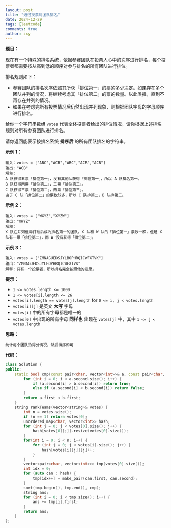 ```yaml
---
layout: post
title: "通过投票对团队排名"
date: 2024-12-29
tags: [leetcode]
comments: true
author: zxy
---
```


**题目：**

现在有一个特殊的排名系统，依据参赛团队在投票人心中的次序进行排名，每个投票者都需要按从高到低的顺序对参与排名的所有团队进行排位。

排名规则如下：

- 参赛团队的排名次序依照其所获「排位第一」的票的多少决定。如果存在多个团队并列的情况，将继续考虑其「排位第二」的票的数量。以此类推，直到不再存在并列的情况。
- 如果在考虑完所有投票情况后仍然出现并列现象，则根据团队字母的字母顺序进行排名。

给你一个字符串数组 `votes` 代表全体投票者给出的排位情况，请你根据上述排名规则对所有参赛团队进行排名。

请你返回能表示按排名系统 **排序后** 的所有团队排名的字符串。

**示例 1：**

```
输入：votes = ["ABC","ACB","ABC","ACB","ACB"]
输出："ACB"
解释：
A 队获得五票「排位第一」，没有其他队获得「排位第一」，所以 A 队排名第一。
B 队获得两票「排位第二」，三票「排位第三」。
C 队获得三票「排位第二」，两票「排位第三」。
由于 C 队「排位第二」的票数较多，所以 C 队排第二，B 队排第三。
```

**示例 2：**

```
输入：votes = ["WXYZ","XYZW"]
输出："XWYZ"
解释：
X 队在并列僵局打破后成为排名第一的团队。X 队和 W 队的「排位第一」票数一样，但是 X 队有一票「排位第二」，而 W 没有获得「排位第二」。 
```

**示例 3：**

```
输入：votes = ["ZMNAGUEDSJYLBOPHRQICWFXTVK"]
输出："ZMNAGUEDSJYLBOPHRQICWFXTVK"
解释：只有一个投票者，所以排名完全按照他的意愿。
```

**提示：**

- `1 <= votes.length <= 1000`
- `1 <= votes[i].length <= 26`
- `votes[i].length == votes[j].length` for `0 <= i, j < votes.length`
- `votes[i][j]` 是英文 **大写** 字母
- `votes[i]` 中的所有字母都是唯一的
- `votes[0]` 中出现的所有字母 **同样也** 出现在 `votes[j]` 中，其中 `1 <= j < votes.length`

**思路：**

```
统计每个团队的得分情况，然后排序即可
```

**代码：**

```cpp
class Solution {
public:
    static bool cmp(const pair<char, vector<int>>& a, const pair<char, vector<int>>& b) {
        for (int i = 0; i < a.second.size(); i++) {
            if (a.second[i] > b.second[i]) return true;
            else if (a.second[i] < b.second[i]) return false; 
        }
        return a.first < b.first;
    }
    string rankTeams(vector<string>& votes) {
        int n = votes.size();
        if (n == 1) return votes[0];
        unordered_map<char, vector<int>> hash;
        for (int j = 0; j < votes[0].size(); j++) {
            hash[votes[0][j]].resize(votes[0].size());
        }
        for(int i = 0; i < n; i++) {
            for (int j = 0; j < votes[i].size(); j++) {
                hash[votes[i][j]][j]++;
            }
        }
        vector<pair<char, vector<int>>> tmp(votes[0].size());
        int idx = 0;
        for (auto can : hash) {
            tmp[idx++] = make_pair(can.first, can.second);
        }
        sort(tmp.begin(), tmp.end(), cmp);
        string ans;
        for (int i = 0; i < tmp.size(); i++) {
            ans += tmp[i].first;
        }
        return ans;
    }
};
```

